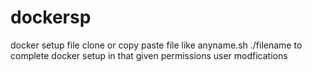 # dockersp


docker setup file 
clone or copy paste file like anyname.sh
./filename to complete docker setup
in that given permissions user modfications

